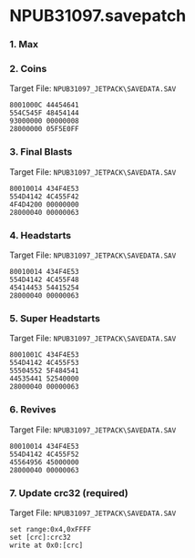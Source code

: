 # NPUB31097.savepatch

### 1. Max
### 2. Coins

Target File: `NPUB31097_JETPACK\SAVEDATA.SAV`

```
8001000C 44454641
554C545F 48454144
93000000 00000008
28000000 05F5E0FF
```

### 3. Final Blasts

Target File: `NPUB31097_JETPACK\SAVEDATA.SAV`

```
80010014 434F4E53
554D4142 4C455F42
4F4D4200 00000000
28000040 00000063
```

### 4. Headstarts

Target File: `NPUB31097_JETPACK\SAVEDATA.SAV`

```
80010014 434F4E53
554D4142 4C455F48
45414453 54415254
28000040 00000063
```

### 5. Super Headstarts

Target File: `NPUB31097_JETPACK\SAVEDATA.SAV`

```
8001001C 434F4E53
554D4142 4C455F53
55504552 5F484541
44535441 52540000
28000040 00000063
```

### 6. Revives

Target File: `NPUB31097_JETPACK\SAVEDATA.SAV`

```
80010014 434F4E53
554D4142 4C455F52
45564956 45000000
28000040 00000063
```

### 7. Update crc32 (required)

Target File: `NPUB31097_JETPACK\SAVEDATA.SAV`

```
set range:0x4,0xFFFF
set [crc]:crc32
write at 0x0:[crc]
```


